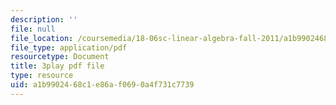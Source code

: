 ```yaml
---
description: ''
file: null
file_location: /coursemedia/18-06sc-linear-algebra-fall-2011/a1b9902468c1e86af0690a4f731c7739_cfn2ZUuWPd0.pdf
file_type: application/pdf
resourcetype: Document
title: 3play pdf file
type: resource
uid: a1b99024-68c1-e86a-f069-0a4f731c7739
---
```


